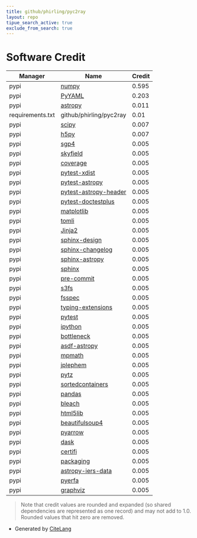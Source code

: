 ```yaml
---
title: github/phirling/pyc2ray
layout: repo
tipue_search_active: true
exclude_from_search: true
---
```

# Software Credit

|Manager|Name|Credit|
|-------|----|------|
|pypi|[numpy](https://www.numpy.org)|0.595|
|pypi|[PyYAML](https://pyyaml.org/)|0.203|
|pypi|[astropy](https://www.astropy.org/)|0.011|
|requirements.txt|github/phirling/pyc2ray|0.01|
|pypi|[scipy](https://www.scipy.org)|0.007|
|pypi|[h5py](https://www.h5py.org/)|0.007|
|pypi|[sgp4](https://github.com/brandon-rhodes/python-sgp4)|0.005|
|pypi|[skyfield](http://github.com/brandon-rhodes/python-skyfield/)|0.005|
|pypi|[coverage](https://github.com/nedbat/coveragepy)|0.005|
|pypi|[pytest-xdist](https://pypi.org/project/pytest-xdist)|0.005|
|pypi|[pytest-astropy](https://pypi.org/project/pytest-astropy)|0.005|
|pypi|[pytest-astropy-header](https://pypi.org/project/pytest-astropy-header)|0.005|
|pypi|[pytest-doctestplus](https://pypi.org/project/pytest-doctestplus)|0.005|
|pypi|[matplotlib](https://pypi.org/project/matplotlib)|0.005|
|pypi|[tomli](https://pypi.org/project/tomli)|0.005|
|pypi|[Jinja2](https://pypi.org/project/Jinja2)|0.005|
|pypi|[sphinx-design](https://pypi.org/project/sphinx-design)|0.005|
|pypi|[sphinx-changelog](https://pypi.org/project/sphinx-changelog)|0.005|
|pypi|[sphinx-astropy](https://pypi.org/project/sphinx-astropy)|0.005|
|pypi|[sphinx](https://pypi.org/project/sphinx)|0.005|
|pypi|[pre-commit](https://pypi.org/project/pre-commit)|0.005|
|pypi|[s3fs](https://pypi.org/project/s3fs)|0.005|
|pypi|[fsspec](https://pypi.org/project/fsspec)|0.005|
|pypi|[typing-extensions](https://pypi.org/project/typing-extensions)|0.005|
|pypi|[pytest](https://pypi.org/project/pytest)|0.005|
|pypi|[ipython](https://pypi.org/project/ipython)|0.005|
|pypi|[bottleneck](https://pypi.org/project/bottleneck)|0.005|
|pypi|[asdf-astropy](https://pypi.org/project/asdf-astropy)|0.005|
|pypi|[mpmath](https://pypi.org/project/mpmath)|0.005|
|pypi|[jplephem](https://pypi.org/project/jplephem)|0.005|
|pypi|[pytz](https://pypi.org/project/pytz)|0.005|
|pypi|[sortedcontainers](https://pypi.org/project/sortedcontainers)|0.005|
|pypi|[pandas](https://pypi.org/project/pandas)|0.005|
|pypi|[bleach](https://pypi.org/project/bleach)|0.005|
|pypi|[html5lib](https://pypi.org/project/html5lib)|0.005|
|pypi|[beautifulsoup4](https://pypi.org/project/beautifulsoup4)|0.005|
|pypi|[pyarrow](https://pypi.org/project/pyarrow)|0.005|
|pypi|[dask](https://pypi.org/project/dask)|0.005|
|pypi|[certifi](https://pypi.org/project/certifi)|0.005|
|pypi|[packaging](https://pypi.org/project/packaging)|0.005|
|pypi|[astropy-iers-data](https://pypi.org/project/astropy-iers-data)|0.005|
|pypi|[pyerfa](https://pypi.org/project/pyerfa)|0.005|
|pypi|[graphviz](https://pypi.org/project/graphviz)|0.005|


> Note that credit values are rounded and expanded (so shared dependencies are represented as one record) and may not add to 1.0. Rounded values that hit zero are removed.


- Generated by [CiteLang](https://github.com/vsoch/citelang)
